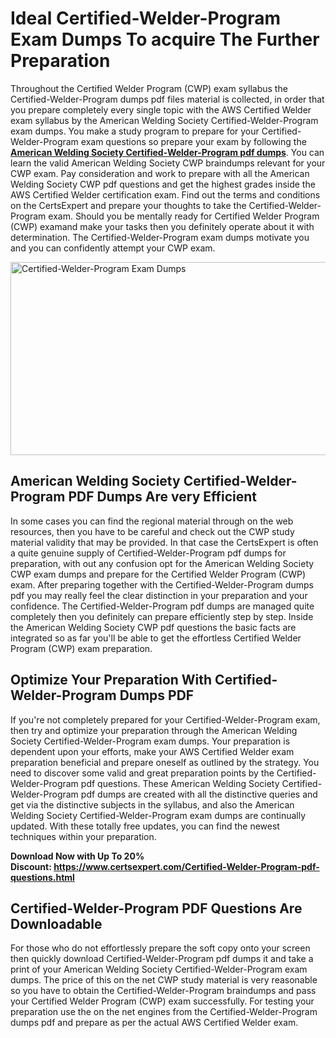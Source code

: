 <h1><strong>Ideal Certified-Welder-Program Exam Dumps To acquire The Further Preparation</strong></h1>
<p>Throughout the Certified Welder Program (CWP) exam syllabus the Certified-Welder-Program dumps pdf files material is collected, in order that you prepare completely every single topic with the AWS Certified Welder exam syllabus by the American Welding Society Certified-Welder-Program exam dumps. You make a study program to prepare for your Certified-Welder-Program exam questions so prepare your exam by following the <a href="https://www.certsexpert.com/Certified-Welder-Program-pdf-questions.html"><strong>American Welding Society Certified-Welder-Program pdf dumps</strong></a>. You can learn the valid American Welding Society CWP braindumps relevant for your CWP exam. Pay consideration and work to prepare with all the American Welding Society CWP pdf questions and get the highest grades inside the AWS Certified Welder certification exam. Find out the terms and conditions on the CertsExpert and prepare your thoughts to take the Certified-Welder-Program exam. Should you be mentally ready for Certified Welder Program (CWP) examand make your tasks then you definitely operate about it with determination. The Certified-Welder-Program exam dumps motivate you and you can confidently attempt your CWP exam.</p>
<p><img src="https://i.ibb.co/JxmjDM9/Copy-of-Copy-of-Copy-of-Copy-of-Copy-of-Minimalist-Business-You-Tube-Thumbnail-26.png" alt="Certified-Welder-Program Exam Dumps" width="550" height="309" /></p>
<h2><strong>American Welding Society Certified-Welder-Program PDF Dumps Are very Efficient&nbsp;</strong></h2>
<p>In some cases you can find the regional material through on the web resources, then you have to be careful and check out the CWP study material validity that may be provided. In that case the CertsExpert is often a quite genuine supply of Certified-Welder-Program pdf dumps for preparation, with out any confusion opt for the American Welding Society CWP exam dumps and prepare for the Certified Welder Program (CWP) exam. After preparing together with the Certified-Welder-Program dumps pdf you may really feel the clear distinction in your preparation and your confidence. The Certified-Welder-Program pdf dumps are managed quite completely then you definitely can prepare efficiently step by step. Inside the American Welding Society CWP pdf questions the basic facts are integrated so as far you'll be able to get the effortless Certified Welder Program (CWP) exam preparation.&nbsp;</p>
<h2><strong>Optimize Your Preparation With Certified-Welder-Program Dumps PDF</strong></h2>
<p>If you're not completely prepared for your Certified-Welder-Program exam, then try and optimize your preparation through the American Welding Society Certified-Welder-Program exam dumps. Your preparation is dependent upon your efforts, make your AWS Certified Welder exam preparation beneficial and prepare oneself as outlined by the strategy. You need to discover some valid and great preparation points by the Certified-Welder-Program pdf questions. These American Welding Society Certified-Welder-Program pdf dumps are created with all the distinctive queries and get via the distinctive subjects in the syllabus, and also the American Welding Society Certified-Welder-Program exam dumps are continually updated. With these totally free updates, you can find the newest techniques within your preparation.</p>
<p><strong>Download Now with Up To 20% Discount:&nbsp;<a href="https://www.certsexpert.com/Certified-Welder-Program-pdf-questions.html">https://www.certsexpert.com/Certified-Welder-Program-pdf-questions.html</a></strong></p>
<h2><strong>Certified-Welder-Program PDF Questions Are Downloadable&nbsp;</strong></h2>
<p>For those who do not effortlessly prepare the soft copy onto your screen then quickly download Certified-Welder-Program pdf dumps it and take a print of your American Welding Society Certified-Welder-Program exam dumps. The price of this on the net CWP study material is very reasonable so you have to obtain the Certified-Welder-Program braindumps and pass your Certified Welder Program (CWP) exam successfully. For testing your preparation use the on the net engines from the Certified-Welder-Program dumps pdf and prepare as per the actual AWS Certified Welder exam.</p>
